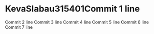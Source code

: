 # KevaSlabau315401Commit 1 line
Commit 2 line
Commit 3 line
Commit 4 line
Commit 5 line
Commit 6 line
Commit 7 line
